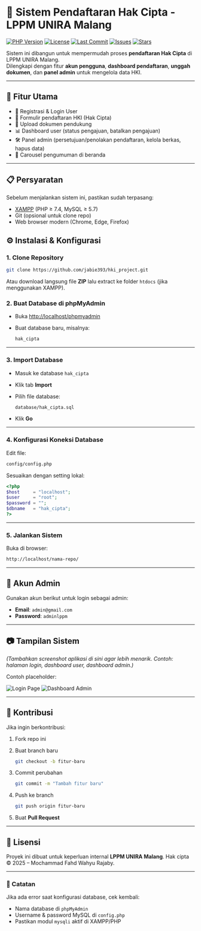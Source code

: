 # 📑 Sistem Pendaftaran Hak Cipta - LPPM UNIRA Malang

[![PHP Version](https://img.shields.io/badge/php-%3E%3D7.4-blue)](https://www.php.net/)
[![License](https://img.shields.io/badge/license-MIT-green.svg)](LICENSE)
[![Last Commit](https://img.shields.io/github/last-commit/jabie393/hki_project)](https://github.com/jabie393/hki_project/commits/main)
[![Issues](https://img.shields.io/github/issues/jabie393/hki_project)](https://github.com/jabie393/hki_project/issues)
[![Stars](https://img.shields.io/github/stars/jabie393/hki_project?style=social)](https://github.com/jabie393/hki_project/stargazers)

Sistem ini dibangun untuk mempermudah proses **pendaftaran Hak Cipta** di LPPM UNIRA Malang.  
Dilengkapi dengan fitur **akun pengguna**, **dashboard pendaftaran**, **unggah dokumen**, dan **panel admin** untuk mengelola data HKI.

---

## 🚀 Fitur Utama
- 🔑 Registrasi & Login User  
- 📝 Formulir pendaftaran HKI (Hak Cipta)  
- 📂 Upload dokumen pendukung  
- 📊 Dashboard user (status pengajuan, batalkan pengajuan)  
- 🛠️ Panel admin (persetujuan/penolakan pendaftaran, kelola berkas, hapus data)  
- 📢 Carousel pengumuman di beranda  

---

## 📋 Persyaratan
Sebelum menjalankan sistem ini, pastikan sudah terpasang:
- [XAMPP](https://www.apachefriends.org/) (PHP ≥ 7.4, MySQL ≥ 5.7)
- Git (opsional untuk clone repo)
- Web browser modern (Chrome, Edge, Firefox)

## ⚙️ Instalasi & Konfigurasi

### 1. Clone Repository
```bash
git clone https://github.com/jabie393/hki_project.git
````

Atau download langsung file **ZIP** lalu extract ke folder `htdocs` (jika menggunakan XAMPP).

### 2. Buat Database di phpMyAdmin

* Buka [http://localhost/phpmyadmin](http://localhost/phpmyadmin)
* Buat database baru, misalnya:

  ```bash
  hak_cipta
  ```

---

### 3. Import Database

* Masuk ke database `hak_cipta`
* Klik tab **Import**
* Pilih file database:

  ```bash
  database/hak_cipta.sql
  ```
* Klik **Go**

---

### 4. Konfigurasi Koneksi Database

Edit file:

```bash
config/config.php
```

Sesuaikan dengan setting lokal:

```php
<?php
$host     = "localhost";
$user     = "root";
$password = "";
$dbname   = "hak_cipta";
?>
```

---

### 5. Jalankan Sistem

Buka di browser:

```bash
http://localhost/nama-repo/
```

---

## 🔑 Akun Admin

Gunakan akun berikut untuk login sebagai admin:

* **Email**: `admin@gmail.com`
* **Password**: `adminlppm`

---

## 📷 Tampilan Sistem

*(Tambahkan screenshot aplikasi di sini agar lebih menarik. Contoh: halaman login, dashboard user, dashboard admin.)*

Contoh placeholder:

![Login Page](screenshots/login.png)
![Dashboard Admin](screenshots/admin.png)

---

## 🤝 Kontribusi

Jika ingin berkontribusi:

1. Fork repo ini
2. Buat branch baru

   ```bash
   git checkout -b fitur-baru
   ```
3. Commit perubahan

   ```bash
   git commit -m "Tambah fitur baru"
   ```
4. Push ke branch

   ```bash
   git push origin fitur-baru
   ```
5. Buat **Pull Request**

---

## 📄 Lisensi

Proyek ini dibuat untuk keperluan internal **LPPM UNIRA Malang**.
Hak cipta © 2025 – Mochammad Fahd Wahyu Rajaby.

---

### 📌 Catatan

Jika ada error saat konfigurasi database, cek kembali:

* Nama database di `phpMyAdmin`
* Username & password MySQL di `config.php`
* Pastikan modul `mysqli` aktif di XAMPP/PHP
